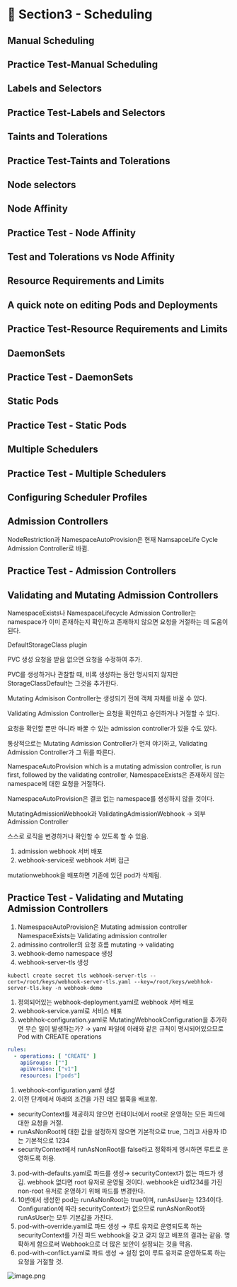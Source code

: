 # 🍨 Section3 - Scheduling

## Manual Scheduling


## Practice Test-Manual Scheduling


## Labels and Selectors


## Practice Test-Labels and Selectors


## Taints and Tolerations


## Practice Test-Taints and Tolerations


## Node selectors


## Node Affinity


## Practice Test - Node Affinity


## Test and Tolerations vs Node Affinity


## Resource Requirements and Limits


## A quick note on editing Pods and Deployments


## Practice Test-Resource Requirements and Limits


## DaemonSets


## Practice Test - DaemonSets


## Static Pods


## Practice Test - Static Pods


## Multiple Schedulers


## Practice Test - Multiple Schedulers


## Configuring Scheduler Profiles


## Admission Controllers


NodeRestriction과 NamespaceAutoProvision은 현재 NamsapceLife Cycle Admission Controller로 바뀜.


## Practice Test - Admission Controllers


## Validating and Mutating Admission Controllers


NamespaceExists나 NamespaceLifecycle Admission Controller는 namespace가 이미 존재하는지 확인하고 존재하지 않으면 요청을 거절하는 데 도움이 된다.


DefaultStorageClass plugin


PVC 생성 요청을 받음 없으면 요청을 수정하여 추가.


PVC를 생성하거나 관찰할 때, 비록 생성하는 동안 명시되지 않지만 StorageClassDefault는 그것을 추가한다.


Mutating Admisison Controller는 생성되기 전에 객체 자체를 바꿀 수 있다.


Validating Admission Controller는 요청을 확인하고 승인하거나 거절할 수 있다.


요청을 확인할 뿐만 아니라 바꿀 수 있는 admission controller가 있을 수도 있다.


통상적으로는 Mutating Admission Controller가 먼저 야기하고, Validating Admission Controller가 그 뒤를 따른다.


NamespaceAutoProvision which is a mutating admission controller, is run first, followed by the validating controller, NamespaceExists은 존재하지 않는 namespace에 대한 요청을 거절하다.


NamespaceAutoProvision은 결코 없는 namespace를 생성하지 않을 것이다.


MutatingAdmissionWebhook과 ValidatingAdmissionWebhook → 외부 Admission Controller


스스로 로직을 변경하거나 확인할 수 있도록 할 수 있음.

1. admission webhook 서버 배포
2. webhook-service로 webhook 서버 접근

mutationwebhook을 배포하면 기존에 있던 pod가 삭제됨.


## Practice Test - Validating and Mutating Admission Controllers

1. NamespaceAutoProvision은 Mutating admission controller
NamespaceExists는 Validating admission controller
2. admissino controller의 요청 흐름
mutating → validating
3. webhook-demo namespace 생성
4. webhook-server-tls 생성

```shell
kubectl create secret tls webhook-server-tls --cert=/root/keys/webhook-server-tls.yaml --key=/root/keys/webhhok-server-tls.key -n webhook-demo
```

1. 정의되어있는 webhook-deployment.yaml로 webhook 서버 배포
2. webhook-service.yaml로 서비스 배포
3. webhhok-configuration.yaml로 MutatingWebhookConfiguration을 추가하면 무슨 일이 발생하는가?
→ yaml 파일에 아래와 같은 규칙이 명시되어있으므로 Pod with CREATE operations

```yaml
rules:
  - operations: [ "CREATE" ]
    apiGroups: [""]
    apiVersion: ["v1"]
    resources: ["pods"]
```

1. webhook-configuration.yaml 생성
2. 이전 단계에서 아래의 조건을 가진 데모 웹훅을 배포함.
- securityContext를 제공하지 않으면 컨테이너에서 root로 운영하는 모든 파드에 대한 요청을 거절.
- runAsNonRoot에 대한 값을 설정하지 않으면 기본적으로 true, 그리고 사용자 ID는 기본적으로 1234
- securityContext에서 runAsNonRoot를 false라고 정확하게 명시하면 루트로 운영하도록 허용.
3. pod-with-defaults.yaml로 파드를 생성→ securityContext가 없는 파드가 생김.
webhook 없다면 root 유저로 운영될 것이다. webhook은 uid1234를 가진 non-root 유저로 운영하기 위해 파드를 변경한다.
4. 10번에서 생성한 pod는 runAsNonRoot는 true이며, runAsUser는 1234이다.
Configuration에 따라 securityContext가 없으므로 runAsNonRoot와 runAsUser는 모두 기본값을 가진다.
5. pod-with-override.yaml로 파드 생성 → 루트 유저로 운영되도록 하는 securityContext를 가진 파드
webhook을 갖고 갖지 않고 배포의 결과는 같음.
명확하게 함으로써 Webhook으로 더 많은 보안이 설정되는 것을 막음.
6. pod-with-conflict.yaml로 파드 생성 → 
설정 없이 루트 유저로 운영하도록 하는 요청을 거절할 것.

![image.png](https://prod-files-secure.s3.us-west-2.amazonaws.com/b2ea2032-00e9-4883-a13b-cb03cf5b2334/501c3b54-0de4-44d6-afe6-eca0c6373e4f/image.png?X-Amz-Algorithm=AWS4-HMAC-SHA256&X-Amz-Content-Sha256=UNSIGNED-PAYLOAD&X-Amz-Credential=ASIAZI2LB4667Q5BRKUK%2F20250304%2Fus-west-2%2Fs3%2Faws4_request&X-Amz-Date=20250304T140829Z&X-Amz-Expires=3600&X-Amz-Security-Token=IQoJb3JpZ2luX2VjELb%2F%2F%2F%2F%2F%2F%2F%2F%2F%2FwEaCXVzLXdlc3QtMiJIMEYCIQD3yroMkr7%2ByOuGcETQm6jEicJIGw1hdVqJ%2Ftcx9tRp5AIhAIah09VaBtQ1s6QthyNbtAp1Ey1uGxlTLn8uU4sJ4oevKogECO%2F%2F%2F%2F%2F%2F%2F%2F%2F%2F%2FwEQABoMNjM3NDIzMTgzODA1IgwB1aSqDO5wpkEfFdsq3ANrDbC1rreAs%2BCHKZQDe0vrzNahPddKRG0z7zErVLMQ8WnAomqyY4h8zaxI12QQpesJx4haH0%2BQc5s0J4daYBMxHvrfZ2aJHn44XDciyTft0ALeeRasW97q1y0entro%2BMc3XF20D%2FL%2FUW%2BtGZhMCR3zMzUCwpeKaDDXsGCoAIrI%2BLkk5saJgPJ3wewbITZvIcNyBvCwIXPml%2Buha02bT7%2FmS0u%2BCT4zmivAGvuNlCMvzY%2BGtutyMTHAqa5gSjhDqPHIGxth5uBWCavXriXXsQZdMqsrV3SqZ8rMMrE4im0fWv2WnKTHWjFhB%2Fzkov%2F0Um6Qpg8%2Bs19GGUKqUhFs37Mh1VTjsiHxuUBk1phvGzSD%2FtLFzQrq1gsLA%2Fj72qK46gMcMM0Qc5HMSbXuMtvxX%2F1YPUZ95hP8JOFWWzoQHqi71C4j2SIOKlKTjDn6WI1Z%2FtuVh7rtxP0gUHfavda8ja31JXr2ryEr0Lq7JupJUNFDdgRXXpaWHA9VnTbYgqoj3I8B0RC7GgESUlYnZIsMfRiPvFCshqcDPcD3g3kpKmNmWUpULjTp5qNHSkPn43O8zWWB9b6cYZp5AEDkffNJwxTGW3VbPvXlVds%2BLQ2wl10otW7j0Y7HV3%2BOInMs2zD7i5y%2BBjqkAXRCfFrPnDV5G7cK8%2Ff1jFAx71Z2tadtaGGZKuiJFsUf33CZL8r29XV16eB7tXcOzeZuxZK48QBTr%2FE6tYUmKvdEPPc%2BQn3FyajRf%2Fu9yFy0q%2FtT1KQ3IzVltJU%2B45rniC1CYnql%2FtB8Vm%2BdQoVfYERAZj6z3wsSz6rHEpzVvss16V0ODRBct8kLY0jFtDiEUyYNbzV10yLcDopvVW83%2FCZeGbC1&X-Amz-Signature=6f6bffbcd26090d1de090099bc2b3c714f9a4177166b67eaf23cdc41f2d2ab5a&X-Amz-SignedHeaders=host&x-id=GetObject)

